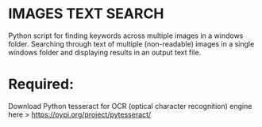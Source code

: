 # IMAGES TEXT SEARCH
Python script for finding keywords across multiple images in a windows folder. Searching through text of multiple (non-readable) images in a single windows folder and displaying results in an output text file. 

# Required:
Download Python tesseract for OCR (optical character recognition) engine here > https://pypi.org/project/pytesseract/


